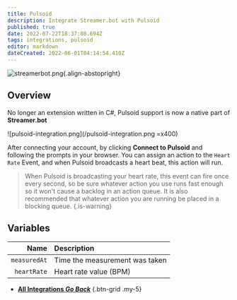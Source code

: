 ```yaml
---
title: Pulsoid
description: Integrate Streamer.bot with Pulsoid
published: true
date: 2022-07-22T18:37:08.694Z
tags: integrations, pulsoid
editor: markdown
dateCreated: 2022-06-01T04:14:54.410Z
---
```


![streamerbot.png](https://streamer.bot/img/integrations/pulsoid.png){.align-abstopright}

## Overview

No longer an extension written in C#, Pulsoid support is now a native part of **Streamer.bot**

![pulsoid-integration.png](/pulsoid-integration.png =x400)

After connecting your account, by clicking **Connect to Pulsoid** and following the prompts in your browser.  You can assign an action to the `Heart Rate` Event, and when Pulsoid broadcasts a heart beat, this action will run.

> When Pulsoid is broadcasting your heart rate, this event can fire once every second, so be sure whatever action you use runs fast enough so it won't cause a backlog in an action queue.  It is also recommended that whatever action you are running be placed in a blocking queue.
{.is-warning}

## Variables

| Name | Description |
|---:|:------------|
| `measuredAt` | Time the measurement was taken |
| `heartRate` | Heart rate value (BPM) |


- [<i class="mdi mdi-chevron-left"></i> **All Integrations *Go Back***](/en/Integrations)
{.btn-grid .my-5}